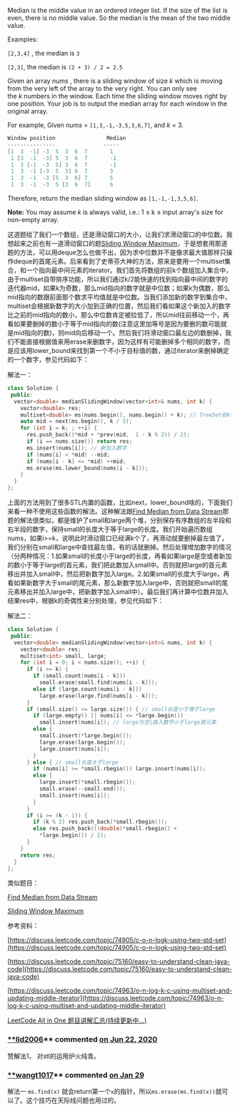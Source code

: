 Median is the middle value in an ordered integer list. If the size of the list is even, there is no middle value. So the median is the mean of the two middle value.

Examples:

`[2,3,4]` , the median is `3`

`[2,3]`, the median is `(2 + 3) / 2 = 2.5`

Given an array _nums_ , there is a sliding window of size _k_ which is moving from the very left of the array to the very right. You can only see the _k_ numbers in the window. Each time the sliding window moves right by one position. Your job is to output the median array for each window in the original array.

For example, Given _nums_ = `[1,3,-1,-3,5,3,6,7]`, and _k_ = 3.

```cpp
Window position                Median
---------------               -----
[1  3  -1] -3  5  3  6  7       1
 1 [3  -1  -3] 5  3  6  7       -1
 1  3 [-1  -3  5] 3  6  7       -1
 1  3  -1 [-3  5  3] 6  7       3
 1  3  -1  -3 [5  3  6] 7       5
 1  3  -1  -3  5 [3  6  7]      6
```

Therefore, return the median sliding window as `[1,-1,-1,3,5,6]`.

**Note:** You may assume _k_ is always valid, i.e.: 1 ≤ k ≤ input array's size for non-empty array.

这道题给了我们一个数组，还是滑动窗口的大小，让我们求滑动窗口的中位数。我想起来之前也有一道滑动窗口的题[Sliding Window Maximum](http://www.cnblogs.com/grandyang/p/4656517.html)，于是想套用那道题的方法，可以用deque怎么也做不出，因为求中位数并不是像求最大值那样只操作deque的首尾元素。后来看到了史蒂芬大神的方法，原来是要用一个multiset集合，和一个指向最中间元素的iterator。我们首先将数组的前k个数组加入集合中，由于multiset自带排序功能，所以我们通过k/2能快速的找到指向最中间的数字的迭代器mid，如果k为奇数，那么mid指向的数字就是中位数；如果k为偶数，那么mid指向的数跟前面那个数求平均值就是中位数。当我们添加新的数字到集合中，multiset会根据新数字的大小加到正确的位置，然后我们看如果这个新加入的数字比之前的mid指向的数小，那么中位数肯定被拉低了，所以mid往前移动一个，再看如果要删掉的数小于等于mid指向的数(注意这里加等号是因为要删的数可能就是mid指向的数)，则mid向后移动一个。然后我们将滑动窗口最左边的数删掉，我们不能直接根据值来用erase来删数字，因为这样有可能删掉多个相同的数字，而是应该用lower_bound来找到第一个不小于目标值的数，通过iterator来删掉确定的一个数字，参见代码如下：

解法一：

```cpp
class Solution {
 public:
  vector<double> medianSlidingWindow(vector<int>& nums, int k) {
    vector<double> res;
    multiset<double> ms(nums.begin(), nums.begin() + k); // TreeSet前k个初始化
    auto mid = next(ms.begin(), k / 2);
    for (int i = k; ; ++i) {
      res.push_back((*mid + *prev(mid,  1 - k % 2)) / 2);        
      if (i == nums.size()) return res;
      ms.insert(nums[i]); // 新加入数字
      if (nums[i] < *mid) --mid;
      if (nums[i - k] <= *mid) ++mid;
      ms.erase(ms.lower_bound(nums[i - k]));
    }
  }
};
```

上面的方法用到了很多STL内置的函数，比如next，lower_bound啥的，下面我们来看一种不使用这些函数的解法。这种解法跟[Find Median from Data Stream](http://www.cnblogs.com/grandyang/p/4896673.html)那题的解法很类似，都是维护了small和large两个堆，分别保存有序数组的左半段和右半段的数字，保持small的长度大于等于large的长度。我们开始遍历数组nums，如果i>=k，说明此时滑动窗口已经满k个了，再滑动就要删掉最左值了，我们分别在small和large中查找最左值，有的话就删掉。然后处理增加数字的情况（分两种情况：1.如果small的长度小于large的长度，再看如果large是空或者新加的数小于等于large的首元素，我们把此数加入small中。否则就把large的首元素移出并加入small中，然后把新数字加入large。2.如果small的长度大于large，再看如果新数字大于small的尾元素，那么新数字加入large中，否则就把small的尾元素移出并加入large中，把新数字加入small中）。最后我们再计算中位数并加入结果res中，根据k的奇偶性来分别处理，参见代码如下：

解法二：

```cpp
class Solution {
 public:
  vector<double> medianSlidingWindow(vector<int>& nums, int k) {
    vector<double> res;
    multiset<int> small, large;
    for (int i = 0; i < nums.size(); ++i) {
      if (i >= k) {
        if (small.count(nums[i - k]))
          small.erase(small.find(nums[i - k]));
        else if (large.count(nums[i - k]))
          large.erase(large.find(nums[i - k]));
      }
      if (small.size() <= large.size()) { // small长度小于等于large
        if (large.empty() || nums[i] <= *large.begin())
          small.insert(nums[i]); // large为空|插入数字小于large首元素
        else {
          small.insert(*large.begin());
          large.erase(large.begin());
          large.insert(nums[i]);
        }
      } else { // small长度大于large
        if (nums[i] >= *small.rbegin()) large.insert(nums[i]);
        else {
          large.insert(*small.rbegin());
          small.erase(--small.end());
          small.insert(nums[i]);
        }
      }
      if (i >= (k - 1)) {
        if (k % 2) res.push_back(*small.rbegin());
        else res.push_back(((double)*small.rbegin() +
          *large.begin()) / 2);
      }
    }
    return res;
  }
};
```

类似题目：

[Find Median from Data Stream](http://www.cnblogs.com/grandyang/p/4896673.html)

[Sliding Window Maximum](http://www.cnblogs.com/grandyang/p/4656517.html)

参考资料：

[https://discuss.leetcode.com/topic/74905/c-o-n-logk-using-two-std-set](https://discuss.leetcode.com/topic/74905/c-o-n-logk-using-two-std-set)

[https://discuss.leetcode.com/topic/75160/easy-to-understand-clean-java-code](https://discuss.leetcode.com/topic/75160/easy-to-understand-clean-java-code)

[https://discuss.leetcode.com/topic/74963/o-n-log-k-c-using-multiset-and-updating-middle-iterator](https://discuss.leetcode.com/topic/74963/o-n-log-k-c-using-multiset-and-updating-middle-iterator)

[LeetCode All in One 题目讲解汇总(持续更新中...)](http://www.cnblogs.com/grandyang/p/4606334.html)

### [**lld2006](https://github.com/lld2006)** commented [on Jun 22, 2020](https://github.com/grandyang/leetcode/issues/480#issuecomment-647193615)

赞解法1， 对stl的运用炉火纯青。

### [**wangt1017](https://github.com/wangt1017)** commented [on Jan 29](https://github.com/grandyang/leetcode/issues/480#issuecomment-769327290)

解法一 `ms.find(x)` 就会return第一个`x`的指针，所以`ms.erase(ms.find(x))`就可以了。这个技巧在天际线问题也用过的。